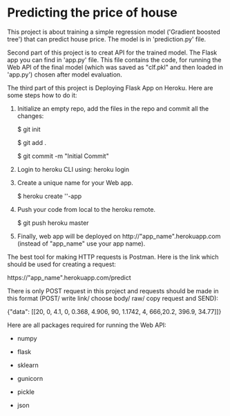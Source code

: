 # Predicting the price of house

This project is about training a simple regression model ('Gradient boosted tree') that can predict house price. The model is in 'prediction.py' file.

Second part of this project is to creat API for the trained model. The Flask app you can find in 'app.py' file.
This file contains the code, for running the Web API of the final model (which was saved as "clf.pkl" and then loaded in 'app.py') chosen after model evaluation.


The third part of this project is Deploying Flask App on Heroku.
Here are some steps how to do it:
1. Initialize an empty repo, add the files in the repo and commit all the changes:

    $ git init 
    
    $ git add .
    
    $ git commit -m "Initial Commit"
    
2. Login to heroku CLI using: heroku login

3. Create a unique name for your Web app.

    $ heroku create '<app name>'-app
    
4. Push your code from local to the heroku remote.

    $ git push heroku master
    
5. Finally, web app will be deployed on http://"app_name".herokuapp.com (instead of "app_name" use your app name).


The best tool for making HTTP requests is Postman. Here is the link which should be used for creating a request:

https://"app_name".herokuapp.com/predict
    
There is only POST request in this project and requests should be made in this format (POST/ write link/ choose body/ raw/ copy request and SEND):

{"data": [[20, 0, 4.1, 0, 0.368, 4.906, 90, 1.1742, 4, 666,20.2, 396.9, 34.77]]}


Here are all packages required for running the Web API:
* numpy

* flask

* sklearn

* gunicorn

* pickle

* json
